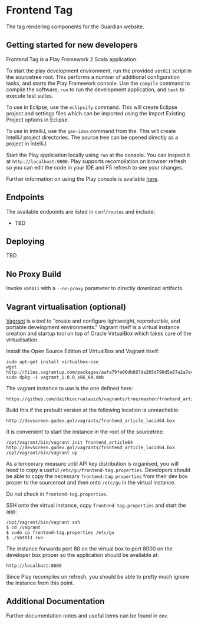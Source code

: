 Frontend Tag
============

The tag rendering components for the Guardian website.


Getting started for new developers
----------------------------------
Frontend Tag is a Play Framework 2 Scala application.

To start the play development environment, run the provided `sbt011` script
in the sourcetree root. This performs a number of additional configuration
tasks, and starts the Play Framework console. Use the `compile` command
to compile the software, `run` to run the development application, and
`test` to execute test suites.

To use in Eclipse, use the `eclipsify` command. This will create Eclipse
project and settings files which can be imported using the Import Existing
Project options in Eclipse.

To use in IntelliJ, use the `gen-idea` command from the. This will create
IntelliJ project directories. The source tree can be opened directly as 
a project in IntelliJ.

Start the Play application locally using `run` at the console. You can
inspect it at `http://localhost:9000`. Play supports recompilation on browser
refresh so you can edit the code in your IDE and F5 refresh to see your
changes.

Further information on using the Play console is available [here][play2-console].


Endpoints
---------
The available endpoints are listed in `conf/routes` and include:

* TBD


Deploying
---------
TBD


No Proxy Build
--------------
Invoke `sbt011` with a `--no-proxy` parameter to directly download artifacts.


Vagrant virtualisation (optional)
---------------------------------
[Vagrant][vagrant] is a tool to "create and configure lightweight, reproducible, and portable
development environments." Vagrant itself is a virtual instance creation and startup
tool on top of Oracle VirtualBox which takes care of the virtualisation.

Install the Open Source Edition of VirtualBox and Vagrant itself:

    sudo apt-get install virtualbox-ose
    wget http://files.vagrantup.com/packages/aafa79fe66db687da265d790d5e67a2a7ec30d92/vagrant_1.0.0_x86_64.deb
    sudo dpkg -i vagrant_1.0.0_x86_64.deb

The vagrant instance to use is the one defined here:

    https://github.com/daithiocrualaoich/vagrants/tree/master/frontend_article_lucid64

Build this if the prebuilt version at the following location is unreachable:

    http://devscreen.gudev.gnl/vagrants/frontend_article_lucid64.box

It is convenient to start the instance in the root of the sourcetree:

    /opt/vagrant/bin/vagrant init frontend_article64 http://devscreen.gudev.gnl/vagrants/frontend_article_lucid64.box
    /opt/vagrant/bin/vagrant up

As a temporary measure until API key distribution is organised, you will need to
copy a useful `/etc/gu/frontend-tag.properties`. Developers should be able to
copy the necessary `frontend-tag.properties` from their dev box proper to the
sourceroot and then onto `/etc/gu` in the virtual instance.

Do not check in `frontend-tag.properties`.

SSH onto the virtual instance, copy `frontend-tag.properties` and start the app:

    /opt/vagrant/bin/vagrant ssh
    $ cd /vagrant
    $ sudo cp frontend-tag.properties /etc/gu
    $ ./sbt011 run

The instance forwards port 80 on the virtual box to port 8000 on the developer box proper so the application should be
available at:

    http://localhost:8000

Since Play recompiles on refresh, you should be able to pretty much ignore the
instance from this point.


Additional Documentation
------------------------
Further documentation notes and useful items can be found in `dev`.


[sbt]: http://www.scala-sbt.org
[play2-console]: https://github.com/playframework/Play20/wiki/PlayConsole
[play2-wiki]: https://github.com/playframework/Play20/wiki
[sbteclipse]: https://github.com/typesafehub/sbteclipse
[sbt-idea]: https://github.com/mpeltonen/sbt-idea
[vagrant]: http://vagrantup.com
